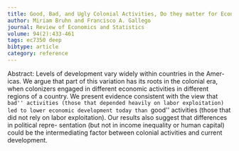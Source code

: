```yaml
---
title: Good, Bad, and Ugly Colonial Activities, Do they matter for Economic Development?
author: Miriam Bruhn and Francisco A. Gallego
journal: Review of Economics and Statistics
volume: 94(2):433-461
tags: ec7350 deep
bibtype: article
category: reference
---
```

Abstract: Levels of development vary widely within countries in the Amer- icas. We argue that part of this variation has its roots in the colonial era, when colonizers engaged in different economic activities in different regions of a country. We present evidence consistent with the view that ``bad'' activities (those that depended heavily on labor exploitation) led to lower economic development today than ``good'' activities (those that did not rely on labor exploitation). Our results also suggest that differences in political repre- sentation (but not in income inequality or human capital) could be the intermediating factor between colonial activities and current development.
